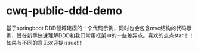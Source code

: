 # cwq-public-ddd-demo
基于springboot DDD领域建模的一个代码示例，同时也会包含mvc结构的代码示例，旨在新手快速理解DDD和我们常用框架中的一些差异点。喜欢的点点star！！如果有不同的意见欢迎提issue!!!!
